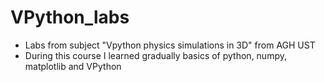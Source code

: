 # VPython_labs
* Labs from subject "Vpython physics simulations in 3D" from AGH UST
* During this course I learned gradually basics of python, numpy, matplotlib and VPython
